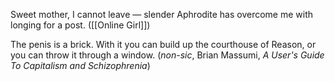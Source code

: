 Sweet mother, I cannot leave — slender Aphrodite has overcome me with longing for a post. ([[Online Girl]])

The penis is a brick. With it you can build up the courthouse of Reason, or you can throw it through a window. (*non-sic*, Brian Massumi, *A User's Guide To Capitalism and Schizophrenia*)

